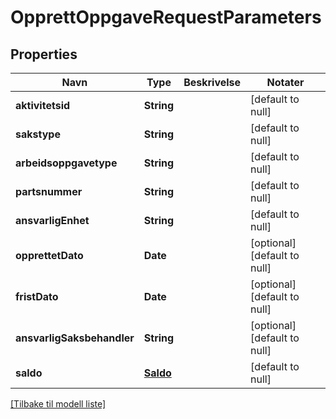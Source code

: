 # OpprettOppgaveRequestParameters

## Properties

| Navn                       | Type                  | Beskrivelse | Notater                      |
|----------------------------|-----------------------|-------------|------------------------------|
| **aktivitetsid**           | **String**            |             | [default to null]            |
| **sakstype**               | **String**            |             | [default to null]            |
| **arbeidsoppgavetype**     | **String**            |             | [default to null]            |
| **partsnummer**            | **String**            |             | [default to null]            |
| **ansvarligEnhet**         | **String**            |             | [default to null]            |
| **opprettetDato**          | **Date**              |             | [optional] [default to null] |
| **fristDato**              | **Date**              |             | [optional] [default to null] |
| **ansvarligSaksbehandler** | **String**            |             | [optional] [default to null] |
| **saldo**                  | [**Saldo**](Saldo.md) |             | [default to null]            |

[[Tilbake til modell liste]](../index.md)

